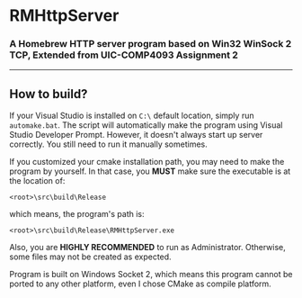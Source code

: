 # RMHttpServer
### A Homebrew HTTP server program based on Win32 WinSock 2 TCP, Extended from UIC-COMP4093 Assignment 2

---

## How to build?

If your Visual Studio is installed on `C:\` default location, simply run `automake.bat`.
The script will automatically make the program using Visual Studio Developer Prompt.
However, it doesn't always start up server correctly. You still need to run it manually sometimes.

If you customized your cmake installation path, you may need to make the program by yourself.
In that case, you **MUST** make sure the executable is at the location of:

	<root>\src\build\Release

which means, the program's path is:

	<root>\src\build\Release\RMHttpServer.exe

Also, you are **HIGHLY RECOMMENDED** to run as Administrator.
Otherwise, some files may not be created as expected.


Program is built on Windows Socket 2, which means this program cannot be ported to any other platform,
even I chose CMake as compile platform.
